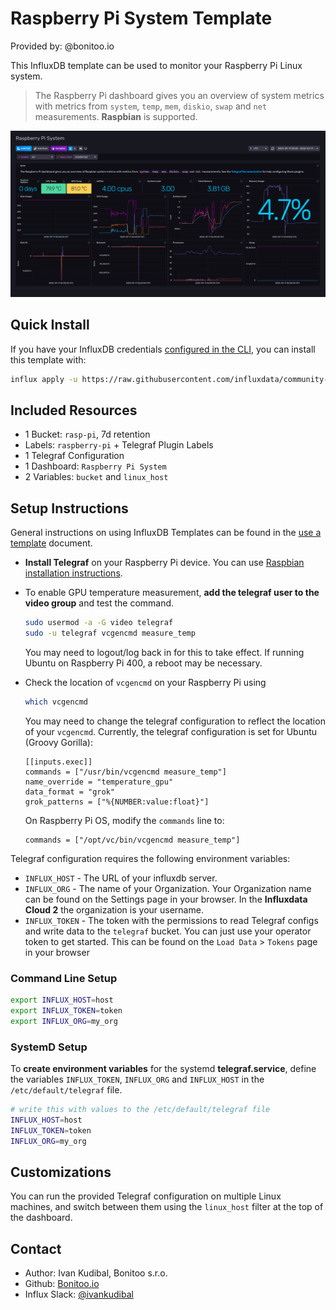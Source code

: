 # Raspberry Pi System Template

Provided by: @bonitoo.io

This InfluxDB template can be used to monitor your Raspberry Pi Linux system.

> The Raspberry Pi dashboard gives you an overview of system metrics with
> metrics from `system`, `temp`, `mem`, `diskio`, `swap` and `net` measurements.
> **Raspbian** is supported.

![Example Dashboard Screenshot](img/raspberry_system_dashboard.png)

## Quick Install

If you have your InfluxDB credentials
[configured in the CLI](Vhttps://v2.docs.influxdata.com/v2.0/reference/cli/influx/config/),
you can install this template with:

```sh
influx apply -u https://raw.githubusercontent.com/influxdata/community-templates/master/raspberry-pi/raspberry-pi-system.yml
```

## Included Resources

- 1 Bucket: `rasp-pi`, 7d retention
- Labels: `raspberry-pi` + Telegraf Plugin Labels
- 1 Telegraf Configuration
- 1 Dashboard: `Raspberry Pi System`
- 2 Variables: `bucket` and `linux_host`

## Setup Instructions

General instructions on using InfluxDB Templates can be found in the [use a template](../docs/use_a_template.md) document.

- **Install Telegraf** on your Raspberry Pi device. You can use
  [Raspbian installation instructions](https://community.influxdata.com/t/raspberry-pi-installation-instructions/5515).
- To enable GPU temperature measurement, **add the telegraf user to the video
  group** and test the command.

    ```sh
    sudo usermod -a -G video telegraf
    sudo -u telegraf vcgencmd measure_temp
    ```
    
  You may need to logout/log back in for this to take effect.  If running Ubuntu on Raspberry Pi 400, a reboot may be necessary.
  
- Check the location of `vcgencmd` on your Raspberry Pi using
    
    ```sh
    which vcgencmd
    ```
  You may need to change the telegraf configuration to reflect the location of your `vcgencmd`.  Currently, the telegraf configuration is set for
  Ubuntu (Groovy Gorilla):
  
  ```
  [[inputs.exec]]
  commands = ["/usr/bin/vcgencmd measure_temp"]
  name_override = "temperature_gpu"
  data_format = "grok"
  grok_patterns = ["%{NUMBER:value:float}"]
  ```
  
  On Raspberry Pi OS, modify the `commands` line to:
  
  ```
  commands = ["/opt/vc/bin/vcgencmd measure_temp"]
  ```  
  
Telegraf configuration requires the following environment variables:

- `INFLUX_HOST` - The URL of your influxdb server.
- `INFLUX_ORG` - The name of your Organization. Your Organization name can be
  found on the Settings page in your browser. In the **Influxdata Cloud 2** the
  organization is your username.
- `INFLUX_TOKEN` - The token with the permissions to read Telegraf configs and
  write data to the `telegraf` bucket. You can just use your operator token to
  get started. This can be found on the `Load Data` > `Tokens` page in your
  browser

### Command Line Setup

```sh
export INFLUX_HOST=host
export INFLUX_TOKEN=token
export INFLUX_ORG=my_org
```

### SystemD Setup

To **create environment variables** for the systemd **telegraf.service**, define
the variables `INFLUX_TOKEN`, `INFLUX_ORG` and `INFLUX_HOST` in the
`/etc/default/telegraf` file.

```sh
# write this with values to the /etc/default/telegraf file
INFLUX_HOST=host
INFLUX_TOKEN=token
INFLUX_ORG=my_org
```

## Customizations

You can run the provided Telegraf configuration on multiple Linux machines, and
switch between them using the `linux_host` filter at the top of the dashboard.

## Contact

- Author: Ivan Kudibal, Bonitoo s.r.o.
- Github: [Bonitoo.io](https://github.com/bonitoo-io)
- Influx Slack: [@ivankudibal](https://influxdata.com/slack)
